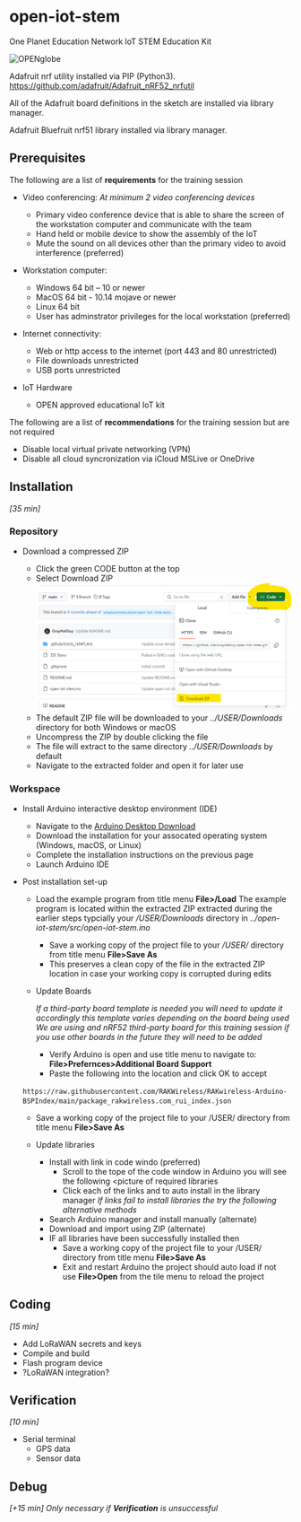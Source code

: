 # open-iot-stem
One Planet Education Network IoT STEM Education Kit


<img width="248" alt="OPENglobe" src="https://user-images.githubusercontent.com/17368055/199580276-4e5cb63f-2cf8-4e95-b6a8-bd3511b393b7.png">

Adafruit nrf utility installed via PIP (Python3).
https://github.com/adafruit/Adafruit_nRF52_nrfutil

All of the Adafruit board definitions in the sketch are installed via library manager.

Adafruit Bluefruit nrf51 library installed via library manager.

## Prerequisites

The following are a list of **requirements** for the training session

- Video conferencing: 
   *At minimum 2 video conferencing devices*
	- Primary video conference device that is able to share the screen of the workstation computer and communicate with the team
	- Hand held or mobile device to show the assembly of the IoT
   	- Mute the sound on all devices other than the primary video to avoid interference (preferred)
   	  
- Workstation computer:
    - Windows 64 bit – 10 or newer
    - MacOS 64 bit - 10.14 mojave or newer 
    - Linux 64 bit
    - User has adminstrator privileges for the local workstation (preferred)
      
- Internet connectivity:
    - Web or http access to the internet (port 443 and 80 unrestricted)
    - File downloads unrestricted
    - USB ports unrestricted
      
- IoT Hardware
    - OPEN approved educational IoT kit
 
The following are a list of **recommendations** for the training session but are not required

- Disable local virtual private networking (VPN)
- Disable all cloud syncronization via iCloud MSLive or OneDrive

## Installation
*[35 min]*
### Repository

- Download a compressed ZIP
  
  - Click the green CODE button at the top
  - Select Download ZIP
    ![ZIP download](https://github.com/GrayHatGuy/open-iot-stem/blob/3617701d3dec65c0ebc42911ac7744f3bd4ea87b/img/repo_zip.png?raw=true)
  - The default ZIP file will be downloaded to your *../USER/Downloads* directory for both Windows or macOS
  - Uncompress the ZIP by double clicking the file
  - The file will extract to the same directory *../USER/Downloads* by default
  - Navigate to the extracted folder and open it for later use
    
### Workspace 

- Install Arduino interactive desktop environment (IDE)
  
  - Navigate to the [Arduino Desktop Download](https://support.arduino.cc/hc/en-us/articles/360019833020-Download-and-install-Arduino-IDE)
  - Download the installation for your assocated operating system (Windows, macOS, or Linux)
  - Complete the installation instructions on the previous page
  - Launch Arduino IDE
    
- Post installation set-up
  
  - Load the example program from title menu **File>/Load**
    The example program is located within the extracted ZIP extracted during the earlier steps typcially your */USER/Downloads* directory in *../open-iot-stem/src/open-iot-stem.ino*

    - Save a working copy of the project file to your */USER/* directory from title menu **File>Save As**
    - This preserves a clean copy of the file in the extracted ZIP location in case your working copy is corrupted during edits
      
  - Update Boards
    
    *If a third-party board template is needed you will need to update it accordingly this template varies depending on the board being used*
    *We are using and nRF52 third-party board for this training session if you use other boards in the future they will need to be added*
    
    - Verify Arduino is open and use title menu to navigate to: **File>Prefernces>Additional Board Support**
    - Paste the following into the location and click OK to accept

   ```https://raw.githubusercontent.com/RAKWireless/RAKwireless-Arduino-BSPIndex/main/package_rakwireless.com_rui_index.json```

    - Save a working copy of the project file to your /USER/ directory from title menu **File>Save As**
  
   - Update libraries
     - Install with link in code windo (preferred)
       - Scroll to the tope of the code window in Arduino you will see the following
         <picture of required libraries
       - Click each of the links and to auto install in the library manager
         *If links fail to install libraries the try the following alternative methods*
     - Search Arduino manager and install manually (alternate)
     - Download and import using ZIP (alternate)
     - IF all libraries have been successfully installed then
     	- Save a working copy of the project file to your /USER/ directory from title menu **File>Save As**
        - Exit and restart Arduino the project should auto load if not use **File>Open** from the tile menu to reload the project

     
    
## Coding
*[15 min]*
- Add LoRaWAN secrets and keys
- Compile and build 
- Flash program device
- ?LoRaWAN integration?
  
## Verification
*[10 min]*
- Serial terminal
  - GPS data
  - Sensor data
    
## Debug
*[+15 min]*
*Only necessary if **Verification** is unsuccessful*
  
